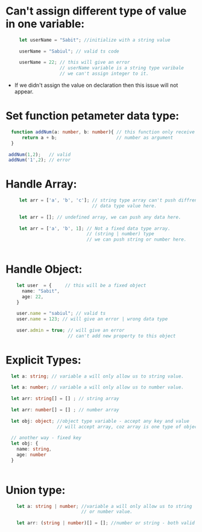 # Can't assign different type of value in one variable:

```typescript
     let userName = "Sabit"; //initialize with a string value 
     
     userName = "Sabiul"; // valid ts code
     
     userName = 22; // this will give an error 
                    // userName variable is a string type varibale
                    // we can't assign integer to it. 
```
* If we didn't assign the value on declaration then this issue will not appear. 


# Set function petameter data type: 

```typescript
  function addNum(a: number, b: number){ // this function only receive 
      return a + b;                      // number as argument 
  }
    
 addNum(1,2);   // valid
 addNum('1',2); // error
```

# Handle Array:

```typescript
     let arr = ['a', 'b', 'c']; // string type array can't push diffrent
                                // data type value here.
                               
     let arr = []; // undefined array, we can push any data here.
     
     let arr = ['a', 'b', 1]; // Not a fixed data type array.
                              // (string | number) type
                              // we can push string or number here.
          
```

# Handle Object:

```typescript
    let user  = {     // this will be a fixed object 
      name: "Sabit",  
      age: 22,
    }
     
    user.name = "sabiul"; // valid ts
    user.name = 123; // will give an error | wrong data type
    
    user.admin = true; // will give an error
                       // can't add new property to this object 
```

# Explicit Types: 

```typescript
  let a: string; // variable a will only allow us to string value. 
 
  let a: number; // variable a will only allow us to number value.
  
  let arr: string[] = [] ; // string array 
  
  let arr: number[] = [] ; // number array 
  
  let obj: object; //object type variable - accept any key and value
                   // will accept array, coz array is one type of object
  
  // another way - fixed key
  let obj: {
    name: string,
    age: number
  }
  
```

# Union type: 

```typescript
    let a: string | number; //variable a will only allow us to string 
                            // or number value. 
                            
    let arr: (string | number)[] = []; //number or string - both valid
```
